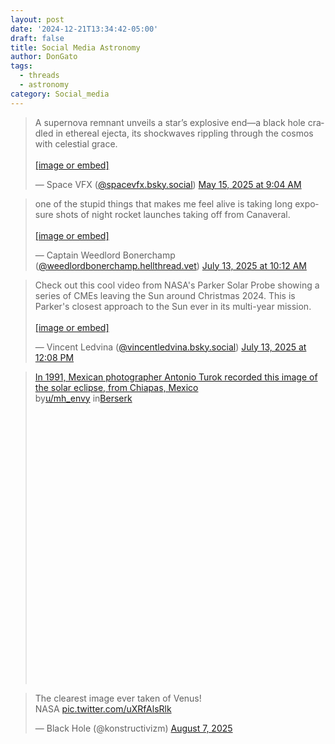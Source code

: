 ```yaml
---
layout: post
date: '2024-12-21T13:34:42-05:00'
draft: false
title: Social Media Astronomy
author: DonGato
tags:
  - threads
  - astronomy
category: Social_media
---
```




<blockquote class="bluesky-embed" data-bluesky-uri="at://did:plc:drf7mwbw2izpr5mfgtz3fkii/app.bsky.feed.post/3lp7lbue7d22u" data-bluesky-cid="bafyreihfptwhdjafbjinjubnjzo2waeqxu2zseesncgupdpqxzhtovymem" data-bluesky-embed-color-mode="system"><p lang="en">A supernova remnant unveils a star’s explosive end—a black hole cradled in ethereal ejecta, its shockwaves rippling through the cosmos with celestial grace.<br><br><a href="https://bsky.app/profile/did:plc:drf7mwbw2izpr5mfgtz3fkii/post/3lp7lbue7d22u?ref_src=embed">[image or embed]</a></p>&mdash; Space VFX (<a href="https://bsky.app/profile/did:plc:drf7mwbw2izpr5mfgtz3fkii?ref_src=embed">@spacevfx.bsky.social</a>) <a href="https://bsky.app/profile/did:plc:drf7mwbw2izpr5mfgtz3fkii/post/3lp7lbue7d22u?ref_src=embed">May 15, 2025 at 9:04 AM</a></blockquote><script async src="https://embed.bsky.app/static/embed.js" charset="utf-8"></script>

<blockquote class="bluesky-embed" data-bluesky-uri="at://did:plc:uhyujbbuwbhr2mmro2d55e2b/app.bsky.feed.post/3ltu2lf7y2s2l" data-bluesky-cid="bafyreic2mauqhnap4phpw3dimhmnxaiaasm2ed7mrpebhomoyjx3jnpe6m" data-bluesky-embed-color-mode="dark"><p lang="en">one of the stupid things that makes me feel alive is taking long exposure shots of night rocket launches taking off from Canaveral.<br><br><a href="https://bsky.app/profile/did:plc:uhyujbbuwbhr2mmro2d55e2b/post/3ltu2lf7y2s2l?ref_src=embed">[image or embed]</a></p>&mdash; Captain Weedlord Bonerchamp (<a href="https://bsky.app/profile/did:plc:uhyujbbuwbhr2mmro2d55e2b?ref_src=embed">@weedlordbonerchamp.hellthread.vet</a>) <a href="https://bsky.app/profile/did:plc:uhyujbbuwbhr2mmro2d55e2b/post/3ltu2lf7y2s2l?ref_src=embed">July 13, 2025 at 10:12 AM</a></blockquote><script async src="https://embed.bsky.app/static/embed.js" charset="utf-8"></script>

<blockquote class="bluesky-embed" data-bluesky-uri="at://did:plc:c3hsgalrlmdaya7kgteri4jx/app.bsky.feed.post/3ltuazr27lk25" data-bluesky-cid="bafyreigyhszyrnxmzlkqr7jrlvpied7gg2fq7zmowmowfzm2sb7u4mdca4" data-bluesky-embed-color-mode="dark"><p lang="en">Check out this cool video from NASA&#x27;s Parker Solar Probe showing a series of CMEs leaving the Sun around Christmas 2024. This is Parker&#x27;s closest approach to the Sun ever in its multi-year mission.<br><br><a href="https://bsky.app/profile/did:plc:c3hsgalrlmdaya7kgteri4jx/post/3ltuazr27lk25?ref_src=embed">[image or embed]</a></p>&mdash; Vincent Ledvina (<a href="https://bsky.app/profile/did:plc:c3hsgalrlmdaya7kgteri4jx?ref_src=embed">@vincentledvina.bsky.social</a>) <a href="https://bsky.app/profile/did:plc:c3hsgalrlmdaya7kgteri4jx/post/3ltuazr27lk25?ref_src=embed">July 13, 2025 at 12:08 PM</a></blockquote><script async src="https://embed.bsky.app/static/embed.js" charset="utf-8"></script>

<!-- reddit solar eclipse -->

<blockquote class="reddit-embed-bq" style="height:500px" data-embed-theme="dark" data-embed-height="632"><a href="https://www.reddit.com/r/Berserk/comments/oxoco0/in_1991_mexican_photographer_antonio_turok/">In 1991, Mexican photographer Antonio Turok recorded this image of the solar eclipse, from Chiapas, Mexico</a><br> by<a href="https://www.reddit.com/user/mh_envy/">u/mh_envy</a> in<a href="https://www.reddit.com/r/Berserk/">Berserk</a></blockquote><script async="" src="https://embed.reddit.com/widgets.js" charset="UTF-8"></script>

<!-- x venus -->
<blockquote class="twitter-tweet"><p lang="en" dir="ltr">The clearest image ever taken of Venus!<br>NASA <a href="https://t.co/uXRfAlsRlk">pic.twitter.com/uXRfAlsRlk</a></p>&mdash; Black Hole (@konstructivizm) <a href="https://twitter.com/konstructivizm/status/1953468926207439065?ref_src=twsrc%5Etfw">August 7, 2025</a></blockquote> <script async src="https://platform.twitter.com/widgets.js" charset="utf-8"></script>